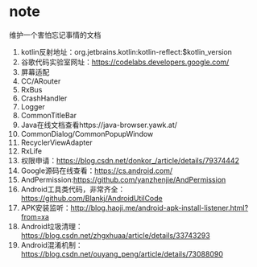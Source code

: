 # note
维护一个害怕忘记事情的文档

1. kotlin反射地址：org.jetbrains.kotlin:kotlin-reflect:$kotlin_version
2. 谷歌代码实验室网址：https://codelabs.developers.google.com/
3. 屏幕适配
4. CC/ARouter
5. RxBus
6. CrashHandler
7. Logger
8. CommonTitleBar
9. Java在线文档查看https://java-browser.yawk.at/
10. CommonDialog/CommonPopupWindow
11. RecyclerViewAdapter
12. RxLife
13. 权限申请：https://blog.csdn.net/donkor_/article/details/79374442
14. Google源码在线查看：https://cs.android.com/
15. AndPermission:https://github.com/yanzhenjie/AndPermission
16. Android工具类代码，非常齐全：https://github.com/Blankj/AndroidUtilCode
17. APK安装监听：http://blog.haoji.me/android-apk-install-listener.html?from=xa
18. Android垃圾清理：https://blog.csdn.net/zhgxhuaa/article/details/33743293
19. Android混淆机制：https://blog.csdn.net/ouyang_peng/article/details/73088090
